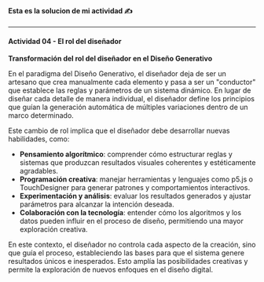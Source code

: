 #### Esta es la solucion de mi actividad ✍️
---

#### Actividad 04 - El rol del diseñador  

**Transformación del rol del diseñador en el Diseño Generativo**  

En el paradigma del Diseño Generativo, el diseñador deja de ser un artesano que crea manualmente cada elemento y pasa a ser un "conductor" que establece las reglas y parámetros de un sistema dinámico. En lugar de diseñar cada detalle de manera individual, el diseñador define los principios que guían la generación automática de múltiples variaciones dentro de un marco determinado.  

Este cambio de rol implica que el diseñador debe desarrollar nuevas habilidades, como:  

- **Pensamiento algorítmico**: comprender cómo estructurar reglas y sistemas que produzcan resultados visuales coherentes y estéticamente agradables.  
- **Programación creativa**: manejar herramientas y lenguajes como p5.js o TouchDesigner para generar patrones y comportamientos interactivos.  
- **Experimentación y análisis**: evaluar los resultados generados y ajustar parámetros para alcanzar la intención deseada.  
- **Colaboración con la tecnología**: entender cómo los algoritmos y los datos pueden influir en el proceso de diseño, permitiendo una mayor exploración creativa.  

En este contexto, el diseñador no controla cada aspecto de la creación, sino que guía el proceso, estableciendo las bases para que el sistema genere resultados únicos e inesperados. Esto amplía las posibilidades creativas y permite la exploración de nuevos enfoques en el diseño digital.  
